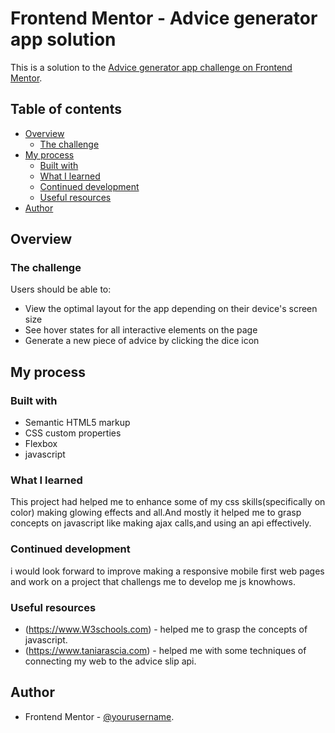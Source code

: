 # Frontend Mentor - Advice generator app solution
This is a solution to the [Advice generator app challenge on Frontend Mentor](https://www.frontendmentor.io/challenges/advice-generator-app-QdUG-13db).

## Table of contents

- [Overview](#overview)
  - [The challenge](#the-challenge)
- [My process](#my-process)
  - [Built with](#built-with)
  - [What I learned](#what-i-learned)
  - [Continued development](#continued-development)
  - [Useful resources](#useful-resources)
- [Author](#author)


## Overview

### The challenge

Users should be able to:

- View the optimal layout for the app depending on their device's screen size
- See hover states for all interactive elements on the page
- Generate a new piece of advice by clicking the dice icon
## My process

### Built with

- Semantic HTML5 markup
- CSS custom properties
- Flexbox
- javascript
### What I learned

This project had helped me to enhance some of my css skills(specifically on color) making glowing effects and all.And mostly it helped me to grasp concepts on javascript like making ajax calls,and using an api effectively.

### Continued development
i would look forward to improve making a responsive mobile first web pages and work on a project that challengs me to develop me js knowhows.

### Useful resources
- (https://www.W3schools.com) - helped me to grasp the concepts of  javascript.
- (https://www.taniarascia.com) - helped me with some techniques of connecting my web to the advice slip api.

## Author
- Frontend Mentor - [@yourusername](https://www.frontendmentor.io/profile/Israel520).



